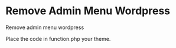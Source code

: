 # Remove Admin Menu Wordpress
Remove admin menu wordpress

Place the code in function.php your theme.
